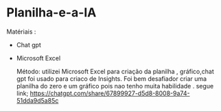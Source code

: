 # Planilha-e-a-IA


Matériais :
- Chat gpt 
- Microsoft Excel

  Método:
  utilizei Microsoft Excel para criação da planilha , gráfico,chat gpt foi usado para criaco de Insights.
Foi bem desafiador criar uma planilha do zero e um gráfico pois nao tenho muita habilidade .
segue link;
https://chatgpt.com/share/67899927-d5d8-8008-9a74-51dda9d5a85c
